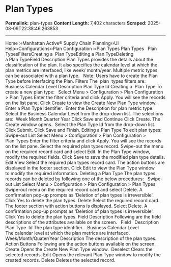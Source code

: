 # Plan Types

**Permalink:** plan-types
**Content Length:** 7,402 characters
**Scraped:** 2025-08-09T22:38:46.263853

---

Home &rsaquo;&rsaquo;Manhattan Active® Supply Chain Planning&rsaquo;&rsaquo;UI Help&rsaquo;&rsaquo;Configurations&rsaquo;&rsaquo;Plan Configuration ››Plan Types Plan Types &nbsp; Plan TypesFiltersCreating a&nbsp; Plan&nbsp;TypeEditing a Plan TypeDeleting a&nbsp;Plan&nbsp;TypeField Description Plan Types provides the details about the classification of the plan. It also specifies the calendar level at which the plan metrics are interfaced, like week/ month/year. Multiple metric types can be associated with a plan type. &nbsp; Note:&nbsp;Users have to create the Plan Type before interfacing the Plan. Filters The&nbsp; plan&nbsp; types&nbsp;filters are: Business Calendar Level Description Plan Type Id Creating a&nbsp; Plan&nbsp;Type To create a new plan type: &nbsp; Select&nbsp;Menu&nbsp;&gt;&nbsp;Configuration&nbsp;&gt;&nbsp;Plan Configuration &gt; Plan&nbsp;Types Enter the filter criteria and click&nbsp;Apply. You will see the records on the list pane. Click&nbsp;Create&nbsp;to view the Create New Plan&nbsp;Type&nbsp;window. Enter a Plan&nbsp;Type Identifier.&nbsp; Enter the&nbsp;Description&nbsp;for plan metric type. Select the&nbsp;Business Calendar Level from the drop-down list. The selections are:&nbsp; Week Month Quarter Year Click&nbsp;Save and Continue Click Create. The Create window opens.&nbsp; Select the Plan Type&nbsp;Id&nbsp;from the drop-down list. Click Submit. Click Save and Finish. Editing a Plan Type To edit plan types: &nbsp; Swipe-out List Select&nbsp;Menu&nbsp;&gt;&nbsp;Configuration&nbsp;&gt;&nbsp;Plan Configuration &gt; Plan&nbsp;Types Enter the filter criteria and click&nbsp;Apply. You will see the records on the list pane. Select the required plan types record. Swipe-out the menu on the required record card and select&nbsp;Edit. In the Plan&nbsp;Type&nbsp;window, modify the required fields. Click&nbsp;Save&nbsp;to save the modified plan type&nbsp;details. Edit View Select the required plan types record card. The action buttons are displayed in the footer section. Click&nbsp;Edit&nbsp;to view the&nbsp;Plan Type&nbsp;window to&nbsp;modify the required information. Deleting a&nbsp;Plan&nbsp;Type The plan types records can be deleted by following one of the below procedures: &nbsp; Swipe-out List Select&nbsp;Menu&nbsp;&gt;&nbsp;Configuration&nbsp;&gt;&nbsp;Plan Configuration &gt; Plan&nbsp;Types Swipe-out menu on the required record card and select&nbsp;Delete. A confirmation pop-up prompts as &#39;Deletion of plan types is irreversible&#39;. Click&nbsp;Yes&nbsp;to delete the plan types. Delete Select the required record card. The footer section with action buttons is displayed. Select&nbsp;Delete. A confirmation pop-up prompts as &#39;Deletion of plan&nbsp;types is irreversible&#39;. Click&nbsp;Yes&nbsp;to delete the plan types. Field Description Following are the field descriptions of the attributes available on the screen. &nbsp; Field &nbsp; Description &nbsp; Plan Type &nbsp;Id The plan type identifier. &nbsp; Business Calendar Level The&nbsp;calendar level at which the plan metrics are interfaced. Week/Month/Quater/Year Description The description of the plan types. &nbsp; Action Buttons Following are the action buttons available on the screen. &nbsp; Create Opens the&nbsp;Create New Plan Type&nbsp;window.&nbsp; Deselect Clears the selected records. Edit Opens the relevant&nbsp;Plan Type&nbsp;window to modify the created records. Delete Deletes the selected record.